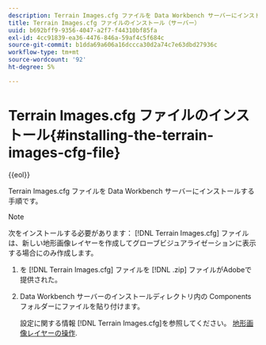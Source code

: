 ```yaml
---
description: Terrain Images.cfg ファイルを Data Workbench サーバーにインストールする手順です。
title: Terrain Images.cfg ファイルのインストール（サーバー）
uuid: b692bff9-9356-4047-a2f7-f44310bf85fa
exl-id: 4cc91839-ea36-4476-846a-59af4c5f684c
source-git-commit: b1dda69a606a16dccca30d2a74c7e63dbd27936c
workflow-type: tm+mt
source-wordcount: '92'
ht-degree: 5%

---
```


# Terrain Images.cfg ファイルのインストール{#installing-the-terrain-images-cfg-file}

{{eol}}

Terrain Images.cfg ファイルを Data Workbench サーバーにインストールする手順です。

>[!NOTE]
>
>次をインストールする必要があります： [!DNL Terrain Images.cfg] ファイルは、新しい地形画像レイヤーを作成してグローブビジュアライゼーションに表示する場合にのみ作成します。

1. を [!DNL Terrain Images.cfg] ファイルを [!DNL .zip] ファイルがAdobeで提供された。
1. Data Workbench サーバーのインストールディレクトリ内の Components フォルダーにファイルを貼り付けます。

   設定に関する情報 [!DNL Terrain Images.cfg]を参照してください。 [地形画像レイヤーの操作](../../../home/c-geo-oview/c-wk-img-lyrs/c-trn-img-lyrs/c-trn-img-lyrs.md#concept-8a0a16013e824ac29f35a0349b5d8ccf).
